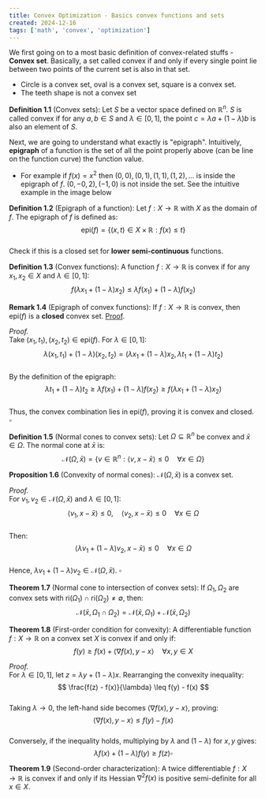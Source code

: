 ```yaml
---
title: Convex Optimization - Basics convex functions and sets
created: 2024-12-16
tags: ['math', 'convex', 'optimization']
---
```


We first going on to a most basic definition of convex-related stuffs - **Convex set**. Basically, a set called convex if and only if every single point lie between two points of the current set is also in that set.

- Circle is a convex set, oval is a convex set, square is a convex set.
- The teeth shape is not a convex set

**Definition 1.1** (Convex sets): Let $S$ be a vector space defined on $\mathbb{R}^{n}$. $S$ is called convex if for any $a,b\in S$ and $\lambda\in[0,1]$, the point $c=\lambda a+(1-\lambda)b$ is also an element of $S$.



Next, we are going to understand what exactly is "epigraph". Intuitively, **epigraph** of a function is the set of all the point properly above (can be line on the function curve) the function value.

- For example if $f(x) = x^2$ then $(0,0), (0,1), (1,1), (1, 2), ...$ is inside the epigraph of $f$. $(0, -0,2), (-1,0)$ is not inside the set. See the intuitive example in the image below

**Definition 1.2** (Epigraph of a function):  Let $f: X \to \mathbb{R}$ with $X$ as the domain of $f$. The epigraph of $f$ is defined as:  
$$
\text{epi}(f) = \{(x,t) \in X \times \mathbb{R} : f(x) \leq t\}
$$  
Check if this is a closed set for **lower semi-continuous** functions.

**Definition 1.3** (Convex functions):  A function $f: X \to \mathbb{R}$ is convex if for any $x_1, x_2 \in X$ and $\lambda \in [0,1]$:  
$$
f(\lambda x_1 + (1-\lambda)x_2) \leq \lambda f(x_1) + (1-\lambda)f(x_2)
$$

**Remark 1.4** (Epigraph of convex functions): If $f: X \to \mathbb{R}$ is convex, then $\text{epi}(f)$ is a **closed** convex set. [Proof](https://math.stackexchange.com/questions/258511/prove-that-every-convex-function-is-continuous).

*Proof.*  
Take $(x_1, t_1), (x_2, t_2) \in \text{epi}(f)$. For $\lambda \in [0,1]$:  
$$
\lambda(x_1, t_1) + (1-\lambda)(x_2, t_2) = (\lambda x_1 + (1-\lambda)x_2, \lambda t_1 + (1-\lambda)t_2)
$$  
By the definition of the epigraph:  
$$
\lambda t_1 + (1-\lambda)t_2 \geq \lambda f(x_1) + (1-\lambda)f(x_2) \geq f(\lambda x_1 + (1-\lambda)x_2)
$$  
Thus, the convex combination lies in $\text{epi}(f)$, proving it is convex and closed. $\square$

**Definition 1.5** (Normal cones to convex sets):  Let $\Omega \subseteq \mathbb{R}^n$ be convex and $\bar{x} \in \Omega$. The normal cone at $\bar{x}$ is:  
$$
\mathcal{N}(\Omega, \bar{x}) = \{v \in \mathbb{R}^n : \langle v, x - \bar{x} \rangle \leq 0 \quad \forall x \in \Omega\}
$$

**Proposition 1.6** (Convexity of normal cones):  $\mathcal{N}(\Omega, \bar{x})$ is a convex set.

*Proof.*  
For $v_1, v_2 \in \mathcal{N}(\Omega, \bar{x})$ and $\lambda \in [0,1]$:  
$$
\langle v_1, x - \bar{x} \rangle \leq 0, \quad \langle v_2, x - \bar{x} \rangle \leq 0 \quad \forall x \in \Omega
$$  
Then:  
$$
\langle \lambda v_1 + (1-\lambda)v_2, x - \bar{x} \rangle \leq 0 \quad \forall x \in \Omega
$$  
Hence, $\lambda v_1 + (1-\lambda)v_2 \in \mathcal{N}(\Omega, \bar{x})$. $\square$

**Theorem 1.7** (Normal cone to intersection of convex sets): If $\Omega_1, \Omega_2$ are convex sets with $\text{ri}(\Omega_1) \cap \text{ri}(\Omega_2) \neq \emptyset$, then:  
$$
\mathcal{N}(\bar{x}, \Omega_1 \cap \Omega_2) = \mathcal{N}(\bar{x}, \Omega_1) + \mathcal{N}(\bar{x}, \Omega_2)
$$

**Theorem 1.8** (First-order condition for convexity):  A differentiable function $f: X \to \mathbb{R}$ on a convex set $X$ is convex if and only if:  
$$
f(y) \geq f(x) + \langle \nabla f(x), y - x \rangle \quad \forall x, y \in X
$$

*Proof.*  
For $\lambda \in [0,1]$, let $z = \lambda y + (1-\lambda)x$. Rearranging the convexity inequality:  
$$
\frac{f(z) - f(x)}{\lambda} \leq f(y) - f(x)
$$  
Taking $\lambda \to 0$, the left-hand side becomes $\langle \nabla f(x), y - x \rangle$, proving:  
$$
\langle \nabla f(x), y - x \rangle \leq f(y) - f(x)
$$  
Conversely, if the inequality holds, multiplying by $\lambda$ and $(1-\lambda)$ for $x, y$ gives:  
$$
\lambda f(x) + (1-\lambda)f(y) \geq f(z) \square
$$  

**Theorem 1.9** (Second-order characterization):  A twice differentiable $f: X \to \mathbb{R}$ is convex if and only if its Hessian $\nabla^2 f(x)$ is positive semi-definite for all $x \in X$.
